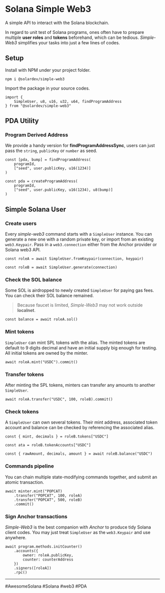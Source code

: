 # Solana Simple Web3
A simple API to interact with the Solana blockchain.

In regard to unit test of Solana programs, ones often have to prepare multiple **user roles** and **tokens** beforehand, which can be tedious. *Simple-Web3* simplifies your tasks into just a few lines of codes.

## Setup

Install with NPM under your project folder. 
```
npm i @solardev/simple-web3
```

Import the package in your source codes. 
```
import { 
    SimpleUser, u8, u16, u32, u64, findProgramAddress 
} from "@solardev/simple-web3"
```

## PDA Utility

### Program Derived Address
We provide a handy version for **findProgramAddressSync**, users can just pass the `string`, `publicKey` or `number` as seed.
```
const [pda, bump] = findProgramAddress(
    programId,
    ["seed", user.publicKey, u16(1234)]
)
```
```
const pda = createProgramAddress(
    programId,
    ["seed", user.publicKey, u16(1234), u8(bump)]
)
```

## Simple Solana User


### Create users

Every *simple-web3* command starts with a `SimpleUser` instance. You can generate a new one with a random private key, or import from an existing `web3.Keypair`. Pass in a `web3.connection` either from the Anchor provider or Solana web3 API.
```
const roleA = await SimpleUser.fromKeypair(connection, keypair)
```
```
const roleB = await SimpleUser.generate(connection)
```

### Check the SOL balance
Some SOL is airdropped to newly created `SimpleUser` for paying gas fees. You can check their SOL balance remained.

> Because faucet is limited, *Simple-Web3* may not work outside **localnet**.

```
const balance = await roleA.sol()
```

### Mint tokens
`SimpleUser` can mint SPL tokens with the alias. The minted tokens are default to 9 digits decimal and have an initial supply big enough for testing. All initial tokens are owned by the minter.
```
await roleA.mint("USDC").commit()
```

### Transfer tokens
After minting the SPL tokens, minters can transfer any amounts to another `SimpleUser`. 
```
await roleA.transfer("USDC", 100, roleB).commit()
```

### Check tokens
A `SimpleUser` can own several tokens. Their mint address, associated token account and balance can be checked by referencing the associated alias.
```
const { mint, decimals } = roleB.tokens["USDC"]
```
```
const ata = roleB.tokenAccounts["USDC"]
```
```
const { rawAmount, decimals, amount } = await roleB.balance("USDC")
```

### Commands pipeline 
You can chain multiple state-modifying commands together, and submit an atomic transaction.

```
await minter.mint("POPCAT)
    .transfer("POPCAT", 100, roleA)
    .transfer("POPCAT", 500, roleB)
    .commit()
```

### Sign  Anchor transactions
*Simple-Web3* is the best companion with *Anchor* to produce tidy Solana client codes. You may just treat `SimpleUser` as the `web3.Keypair` and use anywhere.
```
await program.methods.initCounter()
    .accounts({
        owner: roleA.publicKey,
        counter: counterAddress
    })
    .signers([roleA])
    .rpc()
```
---
#AwesomeSolana #Solana #web3 #PDA